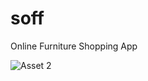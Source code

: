 # soff
Online Furniture Shopping App

![Asset 2](https://user-images.githubusercontent.com/70878222/227122112-d1a23b12-dd1d-4110-bdb8-7a6082cd4516.png)
